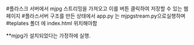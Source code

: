 #플라스크 서버에서 mjpg 스트리밍을 가져오고 이를 버튼 클릭하여 저장할 수 있는 웹페이지
#플라스서버 구조를 만든 상태에서 app.py 는  mjpgstream.py으로실행하며 
#teplates 폴더 에 index.html 위치해야함

**mjpg가 설치되었다는 가정하에 실행. 
